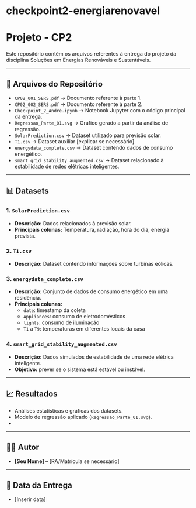 # checkpoint2-energiarenovavel

# Projeto - CP2

Este repositório contém os arquivos referentes à entrega do projeto da disciplina Soluções em Energias Renováveis e Sustentáveis.

---

## 📂 Arquivos do Repositório

- `CP02_001_SERS.pdf` → Documento referente à parte 1.  
- `CP02_002_SERS.pdf` → Documento referente à parte 2.  
- `Checkpoint_2_André.ipynb` → Notebook Jupyter com o código principal da entrega.  
- `Regressao_Parte_01.svg` → Gráfico gerado a partir da análise de regressão.  
- `SolarPrediction.csv` → Dataset utilizado para previsão solar.  
- `T1.csv` → Dataset auxiliar [explicar se necessário].  
- `energydata_complete.csv` → Dataset contendo dados de consumo energético.  
- `smart_grid_stability_augmented.csv` → Dataset relacionado à estabilidade de redes elétricas inteligentes.    

---

## 📊 Datasets

### 1. `SolarPrediction.csv`
- **Descrição:** Dados relacionados à previsão solar.  
- **Principais colunas:** Temperatura, radiação, hora do dia, energia prevista.  

### 2. `T1.csv`
- **Descrição:** Dataset contendo informações sobre turbinas eólicas.  

### 3. `energydata_complete.csv`
- **Descrição:** Conjunto de dados de consumo energético em uma residência.  
- **Principais colunas:**  
  - `date`: timestamp da coleta  
  - `Appliances`: consumo de eletrodomésticos  
  - `lights`: consumo de iluminação  
  - `T1` a `T9`: temperaturas em diferentes locais da casa  

### 4. `smart_grid_stability_augmented.csv`
- **Descrição:** Dados simulados de estabilidade de uma rede elétrica inteligente.  
- **Objetivo:** prever se o sistema está estável ou instável.   

---

## 📈 Resultados

- Análises estatísticas e gráficas dos datasets.  
- Modelo de regressão aplicado (`Regressao_Parte_01.svg`).  
-   

---

## 👨‍💻 Autor

- **[Seu Nome]** – [RA/Matrícula se necessário]  

---

## 📅 Data da Entrega

- [Inserir data]
